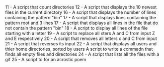 11 - A script that count directories 
12 - A script that displays the 10 newest files in the current directory
16 - A script that displays the number of lines containing the pattern "bin"
17 - A script that displays lines containing the pattern root and 3 lines
17 - A script that displays all lines in the file that do not contain the pattern "bin"
18 - A script to display all lines of the file starting with a letter
19 - A script to replace all xters A and C from input Z and E respectively
20 - A script that removes all letters c and C from input
21 - A script that reverses its input
22 - A script that displays all users and thier home directories, sorted by users
A script to write a commadn that finds all empty files and directories
24 - A script that lists all the files with a gif
 25 - A script to for an acrostic poem
